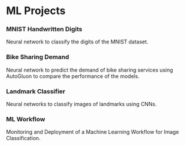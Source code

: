 # ML Projects

### MNIST Handwritten Digits
Neural network to classify the digits of the MNIST dataset.

### Bike Sharing Demand
Neural network to predict the demand of bike sharing services using AutoGluon to compare the performance of the models.

### Landmark Classifier
Neural networks to classify images of landmarks using CNNs.

### ML Workflow
Monitoring and Deployment of a Machine Learning Workflow for Image Classification.
